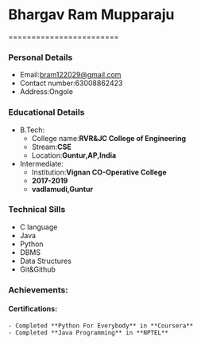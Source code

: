 # Bhargav Ram Mupparaju
========================
### Personal Details
 - Email:bram122029@gmail.com 
 - Contact number:63008862423 
 - Address:Ongole 
### Educational Details 
  - B.Tech:
    - College name:**RVR&JC College of Engineering**
    - Stream:**CSE**
    - Location:**Guntur,AP,India**  
  - Intermediate:
    - Institution:**Vignan CO-Operative College**
    - **2017-2019**
    - **vadlamudi,Guntur** 
### Technical Sills
   - C language
   - Java
   - Python
   - DBMS
   - Data Structures
   - Git&Github 
### Achievements:
  #### Certifications:
    - Completed **Python For Everybody** in **Coursera**
    - Completed **Java Programming** in **NPTEL**
